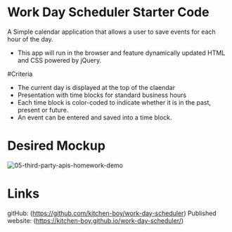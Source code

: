 # Work Day Scheduler Starter Code
A Simple calendar application that allows a user to save events for each hour of the day. 
* This app will run in the browser and feature dynamically updated HTML and CSS powered by jQuery.

#Criteria
* The current day is displayed at the top of the claendar
* Presentation with time blocks for standard business hours
* Each time block is color-coded to indicate whether it is in the past, present or future.
* An event can be entered  and saved into a time block.

# Desired Mockup
![05-third-party-apis-homework-demo](https://user-images.githubusercontent.com/92004417/142747210-df24f88a-8f3a-4837-a437-5cc1fc31d941.gif)

# Links
gitHub: (https://github.com/kitchen-boy/work-day-scheduler)
Published website: (https://kitchen-boy.github.io/work-day-scheduler/)
